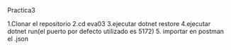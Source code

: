 Practica3

1.Clonar el repositorio
2.cd eva03
3.ejecutar dotnet restore 
4.ejecutar dotnet run(el puerto por defecto utilizado es 5172)
5. importar en postman el .json

